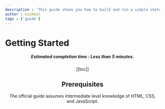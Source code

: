 ```yaml
---
description : 'This guide shows you how to build and run a simple sketch. The aim of this guide is to help you give an overview of the development workflow.'
author : nishkal
tags : ['guide']
---
```


# Getting Started
<Header />

##### Estimated completion time : Less than 5 minutes.

[[toc]]

## Prerequisites
The official guide assumes intermediate level knowledge of HTML, CSS, and JavaScript. 